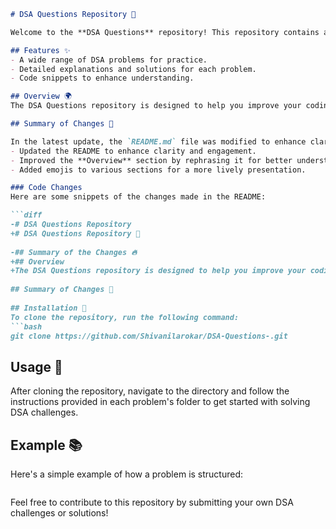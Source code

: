 ```markdown
# DSA Questions Repository 🚀

Welcome to the **DSA Questions** repository! This repository contains a collection of data structure and algorithm challenges designed to help you improve your coding skills through a variety of DSA problems.

## Features ✨
- A wide range of DSA problems for practice.
- Detailed explanations and solutions for each problem.
- Code snippets to enhance understanding.

## Overview 🌍
The DSA Questions repository is designed to help you improve your coding skills through a variety of DSA challenges.

## Summary of Changes 📝

In the latest update, the `README.md` file was modified to enhance clarity and showcase the repository's purpose more effectively. Key changes include:
- Updated the README to enhance clarity and engagement.
- Improved the **Overview** section by rephrasing it for better understanding.
- Added emojis to various sections for a more lively presentation.

### Code Changes
Here are some snippets of the changes made in the README:

```diff
-# DSA Questions Repository
+# DSA Questions Repository 🚀
 
-## Summary of the Changes 🔥
+## Overview
+The DSA Questions repository is designed to help you improve your coding skills through a variety of DSA challenges.
 
## Summary of Changes 📝
 
## Installation 🔧
To clone the repository, run the following command:
```bash
git clone https://github.com/Shivanilarokar/DSA-Questions-.git
```

## Usage 📖
After cloning the repository, navigate to the directory and follow the instructions provided in each problem's folder to get started with solving DSA challenges.

## Example 📚
Here's a simple example of how a problem is structured:
```
```

Feel free to contribute to this repository by submitting your own DSA challenges or solutions!
```